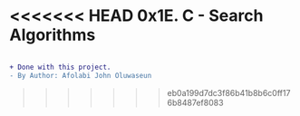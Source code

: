 <<<<<<< HEAD
0x1E. C - Search Algorithms
=======
```diff

+ Done with this project.
- By Author: Afolabi John Oluwaseun

```
>>>>>>> eb0a199d7dc3f86b41b8b6c0ff176b8487ef8083
